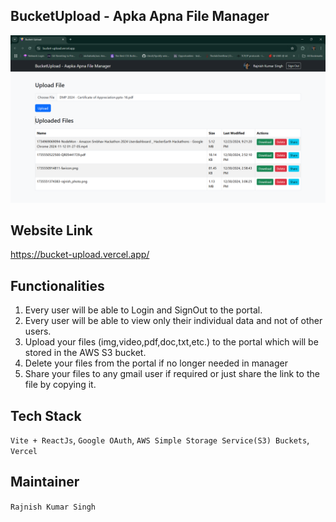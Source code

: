 ## BucketUpload - Apka Apna File Manager

![Dashboard](image.png)

## Website Link

https://bucket-upload.vercel.app/


## Functionalities

1. Every user will be able to Login and SignOut to the portal.
2. Every user will be able to view only their individual data and not of other users.
3. Upload your files (img,video,pdf,doc,txt,etc.) to the portal which will be stored in the AWS S3 bucket.
4. Delete your files from the portal if no longer needed in manager
5. Share your files to any gmail user if required or just share the link to the file by copying it.

## Tech Stack

`Vite + ReactJs`, `Google OAuth`, `AWS Simple Storage Service(S3) Buckets`, `Vercel`

## Maintainer

`Rajnish Kumar Singh`



